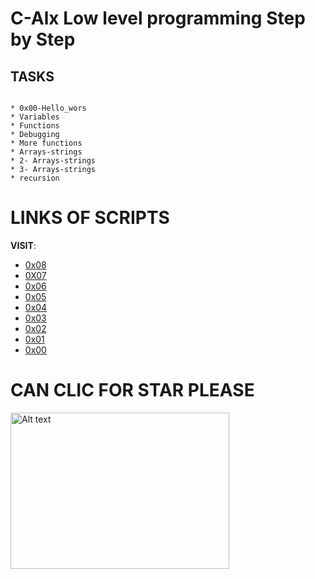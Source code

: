 # C-Alx Low level programming Step by Step 
## TASKS
~~~~

* 0x00-Hello_wors
* Variables
* Functions 
* Debugging
* More functions 
* Arrays-strings
* 2- Arrays-strings
* 3- Arrays-strings
* recursion
~~~~
# LINKS OF SCRIPTS 

**VISIT**: 

* [0x08](https://docs.google.com/document/d/1ajmfOT-0mKA3gEJ7DVP6lLA1cmDTc2SE0fZUzsFdHC0/edit)
* [0X07](https://docs.google.com/document/d/1ySWG3i7271JBSQ15mW1OKdyUtpduH1dnQ046KVh0Kms/edit)
* [0x06](https://docs.google.com/document/d/1q_RncpYwnQ_BaAofEeZlMDe3KIXEx-_Sk6IV45xIP7o/edit)
* [0x05](https://docs.google.com/document/d/1xDuKCHrMAqos3HaFEnGNyvsR7tnp4XRJV9jUN39Kf3o/edit?pli=1)
* [0x04](https://docs.google.com/document/d/1imzQClExSRyc2WoIf2aH9bRZv6X_TSehpZAHZdtdTF8/edit0)
* [0x03](https://docs.google.com/document/d/1lbappd1BBE-Br4UWB0-TupuPM8SR8f1bsFMXe1BpxdY/edit)
* [0x02](https://docs.google.com/document/d/1puwxOfTE395rttYFrZ3bETS2gu1WPlWrfnmMGIkeZHw/edit)
* [0x01](https://docs.google.com/document/d/1APA-4CStOhrDYvsb9cAtTP66o_Ny3icpuF5UMPjAaL4/edit)
* [0x00](https://docs.google.com/document/d/1G6DezVAm_3ZVtF-mQsdYsJVCLPqxfqt6SQI5V31TI1w/edit)

# CAN CLIC FOR STAR PLEASE

<img src="https://assets.skyfilabs.com/images/blog/20-best-c-programming-projects-for-beginners.webp" alt="Alt text" width="350" height="250">
